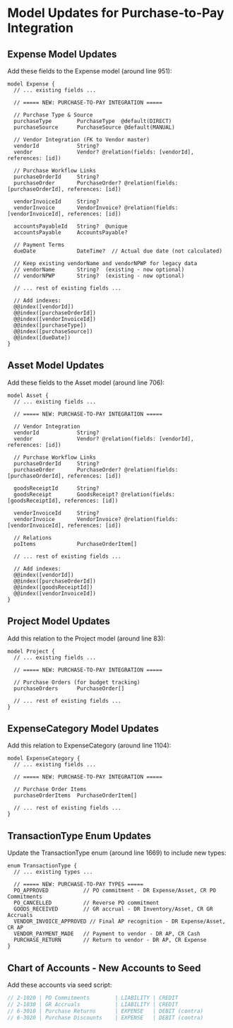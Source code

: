 # Model Updates for Purchase-to-Pay Integration

## Expense Model Updates

Add these fields to the Expense model (around line 951):

```prisma
model Expense {
  // ... existing fields ...

  // ===== NEW: PURCHASE-TO-PAY INTEGRATION =====

  // Purchase Type & Source
  purchaseType        PurchaseType  @default(DIRECT)
  purchaseSource      PurchaseSource @default(MANUAL)

  // Vendor Integration (FK to Vendor master)
  vendorId            String?
  vendor              Vendor? @relation(fields: [vendorId], references: [id])

  // Purchase Workflow Links
  purchaseOrderId     String?
  purchaseOrder       PurchaseOrder? @relation(fields: [purchaseOrderId], references: [id])

  vendorInvoiceId     String?
  vendorInvoice       VendorInvoice? @relation(fields: [vendorInvoiceId], references: [id])

  accountsPayableId   String?  @unique
  accountsPayable     AccountsPayable?

  // Payment Terms
  dueDate             DateTime?  // Actual due date (not calculated)

  // Keep existing vendorName and vendorNPWP for legacy data
  // vendorName       String?  (existing - now optional)
  // vendorNPWP       String?  (existing - now optional)

  // ... rest of existing fields ...

  // Add indexes:
  @@index([vendorId])
  @@index([purchaseOrderId])
  @@index([vendorInvoiceId])
  @@index([purchaseType])
  @@index([purchaseSource])
  @@index([dueDate])
}
```

## Asset Model Updates

Add these fields to the Asset model (around line 706):

```prisma
model Asset {
  // ... existing fields ...

  // ===== NEW: PURCHASE-TO-PAY INTEGRATION =====

  // Vendor Integration
  vendorId            String?
  vendor              Vendor? @relation(fields: [vendorId], references: [id])

  // Purchase Workflow Links
  purchaseOrderId     String?
  purchaseOrder       PurchaseOrder? @relation(fields: [purchaseOrderId], references: [id])

  goodsReceiptId      String?
  goodsReceipt        GoodsReceipt? @relation(fields: [goodsReceiptId], references: [id])

  vendorInvoiceId     String?
  vendorInvoice       VendorInvoice? @relation(fields: [vendorInvoiceId], references: [id])

  // Relations
  poItems             PurchaseOrderItem[]

  // ... rest of existing fields ...

  // Add indexes:
  @@index([vendorId])
  @@index([purchaseOrderId])
  @@index([goodsReceiptId])
  @@index([vendorInvoiceId])
}
```

## Project Model Updates

Add this relation to the Project model (around line 83):

```prisma
model Project {
  // ... existing fields ...

  // ===== NEW: PURCHASE-TO-PAY INTEGRATION =====

  // Purchase Orders (for budget tracking)
  purchaseOrders      PurchaseOrder[]

  // ... rest of existing fields ...
}
```

## ExpenseCategory Model Updates

Add this relation to ExpenseCategory (around line 1104):

```prisma
model ExpenseCategory {
  // ... existing fields ...

  // ===== NEW: PURCHASE-TO-PAY INTEGRATION =====

  // Purchase Order Items
  purchaseOrderItems  PurchaseOrderItem[]

  // ... rest of existing fields ...
}
```

## TransactionType Enum Updates

Update the TransactionType enum (around line 1669) to include new types:

```prisma
enum TransactionType {
  // ... existing types ...

  // ===== NEW: PURCHASE-TO-PAY TYPES =====
  PO_APPROVED           // PO commitment - DR Expense/Asset, CR PO Commitments
  PO_CANCELLED          // Reverse PO commitment
  GOODS_RECEIVED        // GR accrual - DR Inventory/Asset, CR GR Accruals
  VENDOR_INVOICE_APPROVED // Final AP recognition - DR Expense/Asset, CR AP
  VENDOR_PAYMENT_MADE   // Payment to vendor - DR AP, CR Cash
  PURCHASE_RETURN       // Return to vendor - DR AP, CR Expense
}
```

## Chart of Accounts - New Accounts to Seed

Add these accounts via seed script:

```typescript
// 2-1020 | PO Commitments        | LIABILITY | CREDIT
// 2-1030 | GR Accruals           | LIABILITY | CREDIT
// 6-3010 | Purchase Returns      | EXPENSE   | DEBIT (contra)
// 6-3020 | Purchase Discounts    | EXPENSE   | DEBIT (contra)
```

